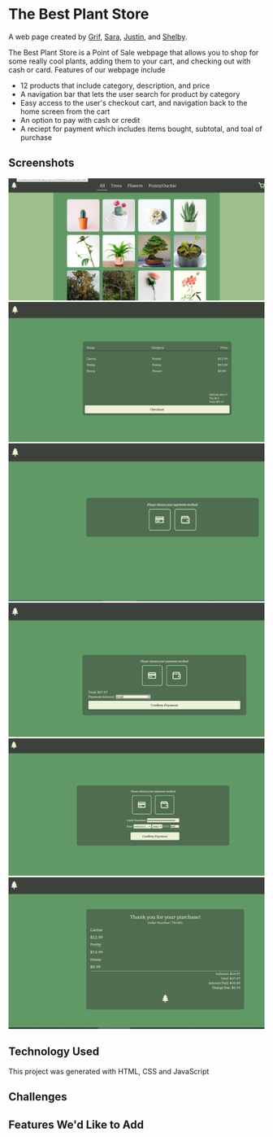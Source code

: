 
# The Best Plant Store  

A web page created by [Grif](https://github.com/grif-wakeman), [Sara](https://github.com/ssevans12), [Justin](https://github.com/jgreener6), and [Shelby](https://github.com/shelbysue).

The Best Plant Store is a Point of Sale webpage that allows you to shop for some really cool plants, adding them to your cart, and checking out with cash or card. Features of our webpage include

* 12 products that include category, description, and price
* A navigation bar that lets the user search for product by category
* Easy access to the user's checkout cart, and navigation back to the home screen from the cart
* An option to pay with cash or credit
* A reciept for payment which includes items bought, subtotal, and toal of purchase 

## Screenshots

![Plant Store Home Page](./Assets/homepage.PNG)
![Cart](./Assets/Cart.PNG)
![Credit Cash Option](./Assets/Option.PNG)
![Cash input](./Assets/Cash.PNG)
![Card input](./Assets/Credit.PNG)
![Receipt](./Assets/Receipt.PNG)

## Technology Used

This project was generated with HTML, CSS and JavaScript

## Challenges

## Features We'd Like to Add 


 





